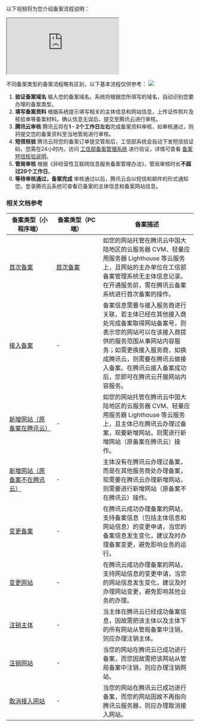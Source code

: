 以下视频将为您介绍备案流程说明：
<div class="doc-video-mod"><iframe src="https://cloud.tencent.com/edu/learning/quick-play/2541-43190?source=gw.doc.media&withPoster=1&notip=1"></iframe></div>

不同备案类型的备案流程略有区别，以下基本流程仅供参考：
![](https://main.qcloudimg.com/raw/755c9e36c85efe548b791d6fdd936388.png)

1. **验证备案域名**
   输入您的备案域名，系统将根据您所填写的域名，自动识别您要办理的备案类型。 
2. **填写备案资料**
   根据系统提示填写相关的主体信息和网站信息，上传证件照片及核验单等备案材料。确认信息无误后，提交至腾讯云进行审核。
3. **腾讯云审核**
   腾讯云将在**1 - 2个工作日左右**完成备案资料审核，如审核通过，则将提交您的备案资料至当地管局进行审核。
4. **短信核验**
  腾讯云将您的备案订单提交管局后，工信部系统会自动下发短信验证码，您需在24小时内，访问 [工信部备案管理系统](https://beian.miit.gov.cn/) 进行验证，详情可查看 [备案短信核验说明](https://cloud.tencent.com/document/product/243/13435)。
5. **管局审核**
   根据《非经营性互联网信息服务备案管理办法》，管局审核时长**不超过20个工作日**。
6. **等待审核通过，备案完成**
   审核通过以后，腾讯云会以短信和邮件的形式通知您。登录腾讯云系统可查看已备案的主体信息和备案网站信息。 

### 相关文档参考
<table>
<thead>
<tr>
<th width=25%>备案类型（小程序端）</th>
<th width=25%>备案类型（PC 端）</th>
<th>备案描述</th>
</tr>
</thead>
<tbody><tr>
<td><a href="https://cloud.tencent.com/document/product/243/37402">首次备案</a></td>
<td><a href="https://cloud.tencent.com/document/product/243/18958">首次备案</a></td>
<td>如您的网站托管在腾讯云中国大陆地区的云服务器 CVM、轻量应用服务器 Lighthouse 等云服务上，且网站的主办单位在工信部备案管理系统无主体信息记录。在开通服务前，需在腾讯云备案系统进行首次备案的操作。</td>
</tr>
<tr>
<td><a href="https://cloud.tencent.com/document/product/243/37403">接入备案</a></td>
<td>-</td>
<td>备案信息需要与接入服务商进行关联，若主体已经在其他接入商处完成备案取得网站备案号，则表示您的网站可以在该接入商提供的服务范围从事网站内容服务；如需更换接入服务商，如换成腾讯云，则需要在腾讯云做接入备案。在腾讯云接入备案成功后，您即可在腾讯云开展网站内容服务。</td>
</tr>
<tr>
<td><a href="https://cloud.tencent.com/document/product/243/37404">新增网站（原备案在腾讯云）</a></td>
<td>-</td>
<td>如您的网站托管在腾讯云中国大陆地区的云服务器 CVM、轻量应用服务器 Lighthouse 等云服务上，且主体已在腾讯云办理过备案，现要新增网站，则需进行新增网站（原备案在腾讯云）操作。</td>
</tr>
<tr>
<td><a href="https://cloud.tencent.com/document/product/243/37405">新增网站（原备案不在腾讯云）</a></td>
<td>-</td>
<td>主体没有在腾讯云办理过备案，而是在其他服务商处办理备案，现需要在腾讯云办理新增网站，则需要进行新增网站（原备案不在腾讯云）操作。</td>
</tr>
<tr>
<td><a href="https://cloud.tencent.com/document/product/243/37406">变更备案</a></td>
<td>-</td>
<td>在腾讯云成功办理备案的网站，支持备案信息（包括主体信息和网站信息）的变更申请，当您的备案信息发生变化，建议及时办理备案变更，避免影响业务的运行。</td>
</tr>
<tr>
<td><a href="https://cloud.tencent.com/document/product/243/37407">变更网站</a></td>
<td>-</td>
<td>在腾讯云成功办理备案的网站，支持网站信息的变更申请，当您的网站信息发生变化，建议及时办理网站变更，避免影响其他业务的办理。</td>
</tr>
<tr>
<td><a href="https://cloud.tencent.com/document/product/243/37410">注销主体</a></td>
<td>-</td>
<td>当主体在腾讯云已经成功备案信息，因故需把该主体以及主体下的所有网站从管局备案中注销，则应办理注销主体。</td>
</tr>
<tr>
<td><a href="https://cloud.tencent.com/document/product/243/37409">注销网站</a></td>
<td>-</td>
<td>当您的网站在腾讯云已成功进行备案，而您因故需把该网站从管局备案中注销，则应办理注销网站。</td>
</tr>
<tr>
<td><a href="https://cloud.tencent.com/document/product/243/37408">取消接入网站</a></td>
<td>-</td>
<td>当您的网站在腾讯云已成功进行备案，而您的网站因故不再指向腾讯云服务器，则应办理取消接入网站。</td>
</tr>
</tbody></table>


